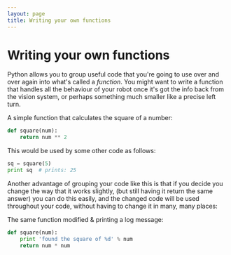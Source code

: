 ```yaml
---
layout: page
title: Writing your own functions
---
```


Writing your own functions
==========================

Python allows you to group useful code that you're going to use over and over again into what's called a *function*.
You might want to write a function that handles all the behaviour of your robot once it's got the info back from the vision system,
 or perhaps something much smaller like a precise left turn.


A simple function that calculates the square of a number:

~~~~~ python
def square(num):
    return num ** 2
~~~~~

This would be used by some other code as follows:

~~~~~ python
sq = square(5)
print sq  # prints: 25
~~~~~

Another advantage of grouping your code like this is that if you decide you change the way that it works slightly,
 (but still having it return the same answer) you can do this easily,
 and the changed code will be used throughout your code, without having to change it in many, many places:

The same function modified & printing a log message:

~~~~~ python
def square(num):
    print 'found the square of %d' % num
    return num * num
~~~~~
